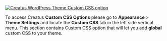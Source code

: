 <div class="thz-lightbox-gallery" markdown="1">
<div class="thz-doc-image max">
<a class="thz-lightbox mfp-image" href="../../docs-media/custom-css-options.jpg" data-mfp-title="Creatus WordPress Theme Custom CSS option" data-modal-size="large">
	<img src="../../docs-media/custom-css-options.jpg" alt="Creatus WordPress Theme Custom CSS option" />
</a>
</div>

<div id="search" markdown="1">

To access Creatus __Custom CSS Options__ please go to __Appearance__ >  __Theme Settings__ and locate the __Custom CSS__ tab in the left side vertical menu. This section contains Custom CSS option that will let you add __global__ custom CSS to your theme.  

</div>

</div>